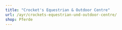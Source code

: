 ```yaml
---
title: "Crocket's Equestrian & Outdoor Centre"
url: /ayr/crockets-equestrian-und-outdoor-centre/
shop: Pferde
---
```

